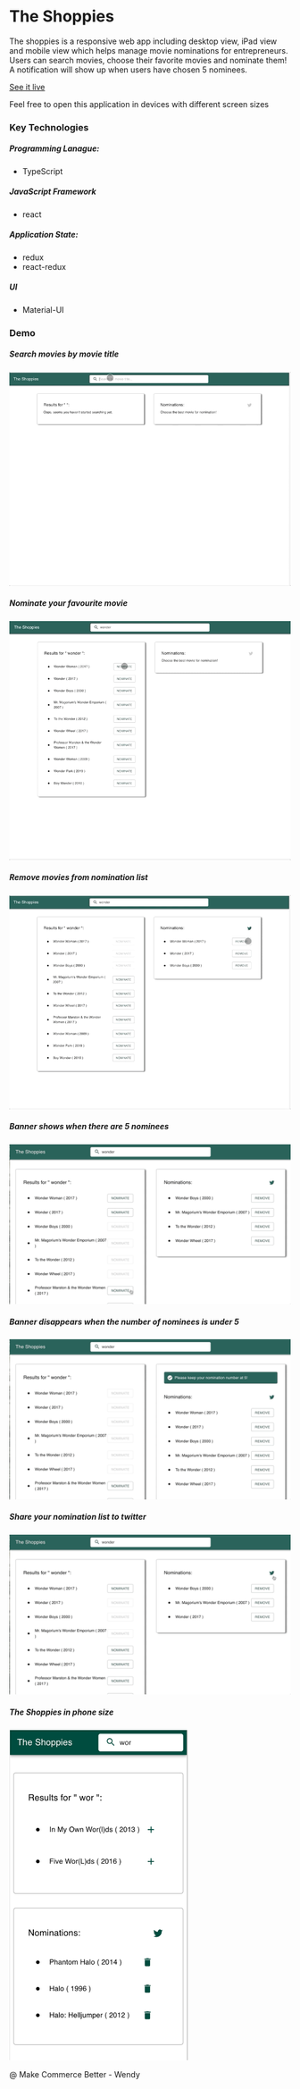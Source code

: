 # The Shoppies

The shoppies is a responsive web app including desktop view, iPad view and mobile view which helps manage movie nominations for entrepreneurs. Users can search movies, choose their favorite movies and nominate them! A notification will show up when users have chosen 5 nominees.

<a href='https://frosty-bhaskara-deaa36.netlify.app/'>See it live<a>
 
Feel free to open this application in devices with different screen sizes

### Key Technologies

##### Programming Lanague:

- TypeScript

##### JavaScript Framework

- react

##### Application State:

- redux
- react-redux

##### UI

- Material-UI

### Demo

##### Search movies by movie title

<img src='https://github.com/WendyChenj/movie-task/blob/master/media/search-movies.gif' />

##### Nominate your favourite movie

<img src='https://github.com/WendyChenj/movie-task/blob/master/media/nominate-movies.gif' />

##### Remove movies from nomination list

<img src='https://github.com/WendyChenj/movie-task/blob/master/media/remove-nominee.gif' />

##### Banner shows when there are 5 nominees

<img src='https://github.com/WendyChenj/movie-task/blob/master/media/banner-show.gif' />

##### Banner disappears when the number of nominees is under 5

<img src='https://github.com/WendyChenj/movie-task/blob/master/media/remove-nominee-banner-disappear.gif' />

##### Share your nomination list to twitter

<img src='https://github.com/WendyChenj/movie-task/blob/master/media/share-to-twitter.gif' />

##### The Shoppies in phone size

<img src='https://github.com/WendyChenj/movie-task/blob/master/media/shoppies-in-phone-size.png' width='320px' />

@ Make Commerce Better - Wendy
